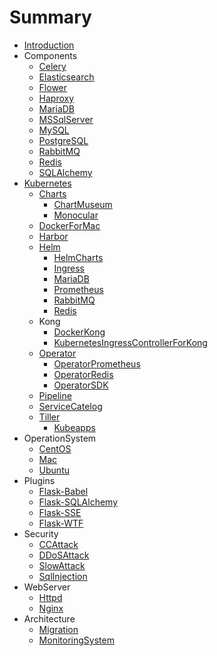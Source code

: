 # Summary

* [Introduction](README.md)
* Components
    * [Celery](Components/Celery.md)
    * [Elasticsearch](Components/Elasticsearch.md)
    * [Flower](Components/Flower.md)
    * [Haproxy](Components/Haproxy.md)
    * [MariaDB](Components/MariaDB.md)
    * [MSSqlServer](Components/MSSqlServer.md)
    * [MySQL](Components/MySQL.md)
    * [PostgreSQL](Components/PostgreSQL.md)
    * [RabbitMQ](Components/RabbitMQ.md)
    * [Redis](Components/Redis.md)
    * [SQLAlchemy](Components/SQLAlchemy.md)
* [Kubernetes](Kubernetes/README.md)
    * [Charts](Kubernetes/Charts/README.md)
        * [ChartMuseum](Kubernetes/Charts/ChartMuseum.md)
        * [Monocular](Kubernetes/Charts/Monocular.md)
    * [DockerForMac](Kubernetes/DockerForMac/README.md)
    * [Harbor](Kubernetes/Harbor/README.md)
    * [Helm](Kubernetes/Helm/README.md)
        * [HelmCharts](Kubernetes/Helm/HelmCharts.md)
        * [Ingress](Kubernetes/Helm/Ingress.md)
        * [MariaDB](Kubernetes/Helm/MariaDB.md)
        * [Prometheus](Kubernetes/Helm/Prometheus.md)
        * [RabbitMQ](Kubernetes/Helm/RabbitMQ.md)
        * [Redis](Kubernetes/Helm/Redis.md)
    * Kong
        * [DockerKong](Kubernetes/Kong/DockerKong.md)
        * [KubernetesIngressControllerForKong](Kubernetes/Kong/KubernetesIngressControllerForKong.md)
    * [Operator](Kubernetes/Operator/README.md)
        * [OperatorPrometheus](Kubernetes/Operator/OperatorPrometheus.md)
        * [OperatorRedis](Kubernetes/Operator/OperatorRedis.md)
        * [OperatorSDK](Kubernetes/Operator/OperatorSDK.md)
    * [Pipeline](Kubernetes/Pipeline/README.md)
    * [ServiceCatelog](Kubernetes/ServiceCatelog/README.md)
    * [Tiller](Kubernetes/Tiller/README.md)
        * [Kubeapps](Kubernetes/Tiller/Kubeapps.md)
* OperationSystem
    * [CentOS](OperationSystem/CentOS.md)
    * [Mac](OperationSystem/Mac.md)
    * [Ubuntu](OperationSystem/Ubuntu.md)
* Plugins
    * [Flask-Babel](Plugins/Flask-Babel.md)
    * [Flask-SQLAlchemy](Plugins/Flask-SQLAlchemy.md)
    * [Flask-SSE](Plugins/Flask-SSE.md)
    * [Flask-WTF](Plugins/Flask-WTF.md)
* Security
    * [CCAttack](Security/CCAttack.md)
    * [DDoSAttack](Security/DDoSAttack.md)
    * [SlowAttack](Security/SlowAttack.md)
    * [SqlInjection](Security/SqlInjection.md)
* WebServer
    * [Httpd](WebServer/Httpd.md)
    * [Nginx](WebServer/Nginx.md)
* Architecture
    * [Migration](Architecture/Migration.md)
    * [MonitoringSystem](Architecture/MonitoringSystem.md)
